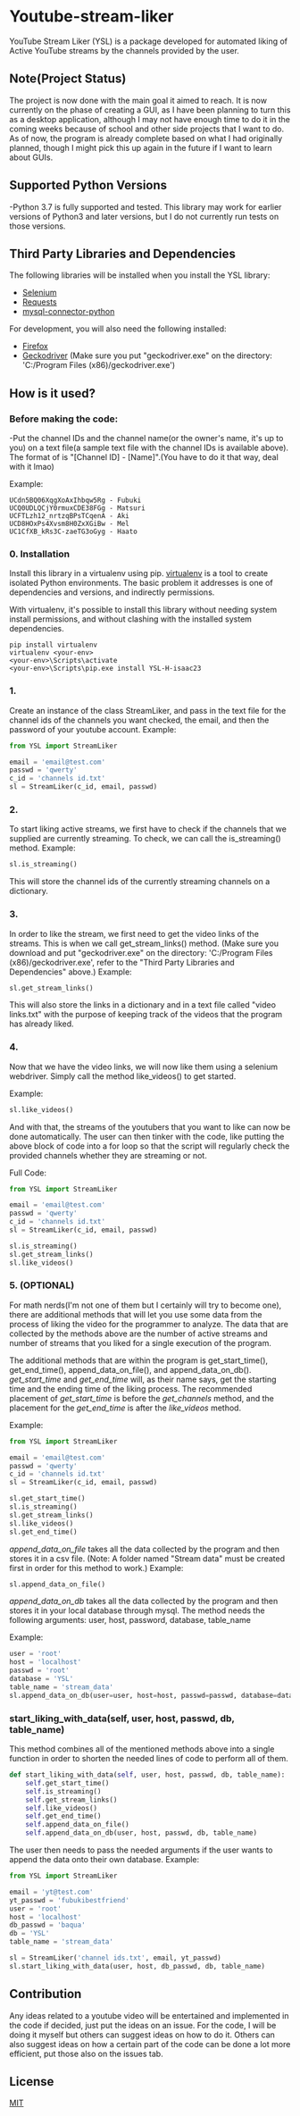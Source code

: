 # Youtube-stream-liker

YouTube Stream Liker (YSL) is a package developed for automated liking of Active YouTube streams by the channels provided by the user.

## Note(Project Status)
The project is now done with the main goal it aimed to reach.
It is now currently on the phase of creating a GUI, as I have been planning to turn this as a desktop application, although I may not have enough time to do it in the coming weeks because of school and other side projects that I want to do. As of now, the program is already complete based on what I had originally planned, though I might pick this up again in the future if I want to learn about GUIs.

## Supported Python Versions
-Python 3.7 is fully supported and tested. This library may work for earlier versions of Python3 and later versions, but I do not currently run tests on those versions.

## Third Party Libraries and Dependencies

The following libraries will be installed when you install the YSL library:
* [Selenium](https://selenium-python.readthedocs.io/)
* [Requests](https://requests.readthedocs.io/en/master/)
* [mysql-connector-python](https://dev.mysql.com/doc/connector-python/en/)

For development, you will also need the following installed:
* [Firefox](https://www.mozilla.org/en-US/firefox/new/)
* [Geckodriver](https://github.com/mozilla/geckodriver/releases)
(Make sure you put "geckodriver.exe" on the directory: 'C:/Program Files (x86)/geckodriver.exe')

## How is it used?

### Before making the code:
-Put the channel IDs and the channel name(or the owner's name, it's up to you) on a text file(a sample text file with the channel IDs is available above). The format of is "[Channel ID] - [Name]".(You have to do it that way, deal with it lmao)

Example:
```
UCdn5BQ06XqgXoAxIhbqw5Rg - Fubuki
UCQ0UDLQCjY0rmuxCDE38FGg - Matsuri
UCFTLzh12_nrtzqBPsTCqenA - Aki
UCD8HOxPs4Xvsm8H0ZxXGiBw - Mel
UC1CfXB_kRs3C-zaeTG3oGyg - Haato
```
### 0. Installation
Install this library in a virtualenv using pip. [virtualenv](https://virtualenv.pypa.io/en/latest/) is a tool to create isolated Python environments. The basic problem it addresses is one of dependencies and versions, and indirectly permissions.

With virtualenv, it's possible to install this library without needing system install permissions, and without clashing with the installed system dependencies.
```
pip install virtualenv
virtualenv <your-env>
<your-env>\Scripts\activate
<your-env>\Scripts\pip.exe install YSL-H-isaac23
```

### 1. 
Create an instance of the class StreamLiker, and pass in the text file for the channel ids of the channels you want checked, the email, and then the password of your youtube account.
Example:
``` python
from YSL import StreamLiker

email = 'email@test.com'
passwd = 'qwerty'
c_id = 'channels id.txt'
sl = StreamLiker(c_id, email, passwd)
```

### 2.
To start liking active streams, we first have to check if the channels that we supplied are currently streaming. To check, we can call the is_streaming() method.
Example:
``` python
sl.is_streaming()
```
This will store the channel ids of the currently streaming channels on a dictionary.

### 3.
In order to like the stream, we first need to get the video links of the streams. This is when we call get_stream_links() method.
(Make sure you download and put "geckodriver.exe" on the directory: 'C:/Program Files (x86)/geckodriver.exe', refer to the "Third Party Libraries and Dependencies" above.)
Example:
``` python
sl.get_stream_links()
```

This will also store the links in a dictionary and in a text file called "video links.txt" with the purpose of keeping track of the videos that the program has already liked.

### 4.
Now that we have the video links, we will now like them using a selenium webdriver. Simply call the method like_videos() to get started.

Example:
``` python
sl.like_videos()
```

And with that, the streams of the youtubers that you want to like can now be done automatically. 
The user can then tinker with the code, like putting the above block of code into a for loop so that the script will regularly check the provided channels whether they are streaming or not.

Full Code:
```python
from YSL import StreamLiker

email = 'email@test.com'
passwd = 'qwerty'
c_id = 'channels id.txt'
sl = StreamLiker(c_id, email, passwd)

sl.is_streaming()
sl.get_stream_links()
sl.like_videos()
```

### 5. (OPTIONAL)
For math nerds(I'm not one of them but I certainly will try to become one), there are additional methods that will let you use some data from the process of liking the video for the programmer to analyze.
The data that are collected by the methods above are the number of active streams and number of streams that you liked for a single execution of the program.

The additional methods that are within the program is get_start_time(),  get_end_time(), append_data_on_file(), and append_data_on_db().
*get_start_time* and *get_end_time* will, as their name says, get the starting time and the ending time of the liking process. The recommended placement of *get_start_time* is before the *get_channels* method, and the placement for the *get_end_time* is after the *like_videos* method.

Example:
```python
from YSL import StreamLiker

email = 'email@test.com'
passwd = 'qwerty'
c_id = 'channels id.txt'
sl = StreamLiker(c_id, email, passwd)

sl.get_start_time()
sl.is_streaming()
sl.get_stream_links()
sl.like_videos()
sl.get_end_time()
```

*append_data_on_file* takes all the data collected by the program and then stores it in a csv file. (Note: A folder named "Stream data" must be created first in order for this method to work.)
Example:
``` python
sl.append_data_on_file()
```

*append_data_on_db* takes all the data collected by the program and then stores it in your local database through mysql.
The method needs the following arguments: user, host, password, database, table_name

Example:
```python
user = 'root'
host = 'localhost'
passwd = 'root'
database = 'YSL'
table_name = 'stream_data'
sl.append_data_on_db(user=user, host=host, passwd=passwd, database=database, table_name=table_name)
```

### start_liking_with_data(self, user, host, passwd, db, table_name)
This method combines all of the mentioned methods above into a single function in order to shorten the needed lines of code to perform all of them.
```python
def start_liking_with_data(self, user, host, passwd, db, table_name):
    self.get_start_time()
    self.is_streaming()
    self.get_stream_links()
    self.like_videos()
    self.get_end_time()
    self.append_data_on_file()
    self.append_data_on_db(user, host, passwd, db, table_name)
```
The user then needs to pass the needed arguments if the user wants to append the data onto their own database.
Example:
```python
from YSL import StreamLiker

email = 'yt@test.com'
yt_passwd = 'fubukibestfriend'
user = 'root'
host = 'localhost'
db_passwd = 'baqua'
db = 'YSL'
table_name = 'stream_data'

sl = StreamLiker('channel ids.txt', email, yt_passwd)
sl.start_liking_with_data(user, host, db_passwd, db, table_name)
```

## Contribution

Any ideas related to a youtube video will be entertained and implemented in the code if decided, just put the ideas on an issue. For the code, I will be doing it myself but others can suggest ideas on how to do it.
Others can also suggest ideas on how a certain part of the code can be done a lot more efficient, put those also on the issues tab.

## License

[MIT](https://choosealicense.com/licenses/mit/)
